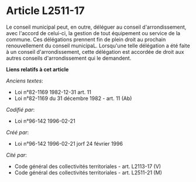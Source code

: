 # Article L2511-17

Le conseil municipal peut, en outre, déléguer au conseil d'arrondissement, avec l'accord de celui-ci, la gestion de tout
équipement ou service de la commune. Ces délégations prennent fin de plein droit au prochain renouvellement du conseil
municipaL. Lorsqu'une telle délégation a été faite à un conseil d'arrondissement, cette délégation est accordée de droit aux
autres conseils d'arrondissement qui le demandent.

**Liens relatifs à cet article**

_Anciens textes_:

  - Loi n°82-1169 1982-12-31 art. 11
  - Loi n°82-1169 du 31 décembre 1982 - art. 11 (Ab)

_Codifié par_:

  - Loi n°96-142 1996-02-21

_Créé par_:

  - Loi n°96-142 1996-02-21 jorf 24 février 1996

_Cité par_:

  - Code général des collectivités territoriales - art. L2113-17 (V)
  - Code général des collectivités territoriales - art. L2511-21 (M)
